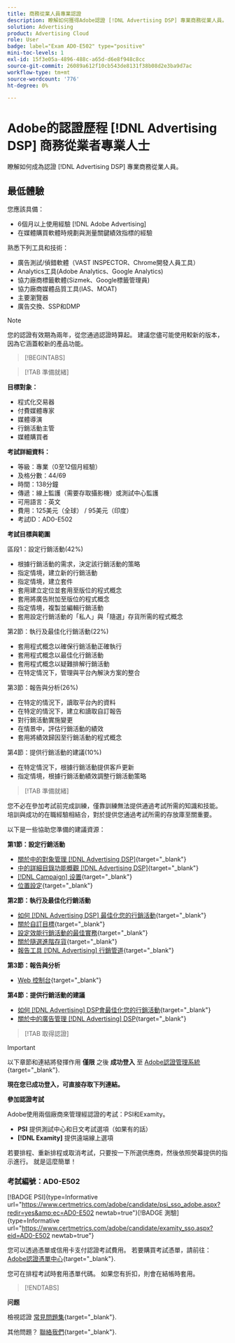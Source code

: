 ```yaml
---
title: 商務從業人員專業認證
description: 瞭解如何獲得Adobe認證 [!DNL Advertising DSP] 專業商務從業人員。
solution: Advertising
product: Advertising Cloud
role: User
badge: label="Exam AD0-E502" type="positive"
mini-toc-levels: 1
exl-id: 15f3e05a-4896-488c-a65d-d6e8f948c8cc
source-git-commit: 26089a612f10cb543de8131f38b08d2e3ba9d7ac
workflow-type: tm+mt
source-wordcount: '776'
ht-degree: 0%

---
```


# Adobe的認證歷程 [!DNL Advertising DSP] 商務從業者專業人士

瞭解如何成為認證 [!DNL Advertising DSP] 專業商務從業人員。

## 最低體驗

您應該具備：

* 6個月以上使用經驗 [!DNL Adobe Advertising]
* 在媒體購買軟體時規劃與測量關鍵績效指標的經驗

熟悉下列工具和技術：

* 廣告測試/偵錯軟體（VAST INSPECTOR、Chrome開發人員工具）
* Analytics工具(Adobe Analytics、Google Analytics)
* 協力廠商標籤軟體(Sizmek、Google標籤管理員)
* 協力廠商媒體品質工具(IAS、MOAT)
* 主要瀏覽器
* 廣告交換、SSP和DMP

>[!NOTE]
>
>您的認證有效期為兩年，從您通過認證時算起。 建議您儘可能使用較新的版本，因為它涵蓋較新的產品功能。

>[!BEGINTABS]

>[!TAB 準備就緒]

**目標對象：**

* 程式化交易器
* 付費媒體專家
* 媒體導演
* 行銷活動主管
* 媒體購買者

**考試詳細資料：**

* 等級：專業（0至12個月經驗）
* 及格分數：44/69
* 時間：138分鐘
* 傳遞：線上監護（需要存取攝影機）或測試中心監護
* 可用語言：英文
* 費用：125美元（全球） / 95美元（印度）
* 考試ID：AD0-E502

**考試目標與範圍**

區段1：設定行銷活動(42%)

* 根據行銷活動的需求，決定該行銷活動的策略
* 指定情境，建立新的行銷活動
* 指定情境，建立套件
* 套用建立定位並套用至版位的程式概念
* 套用將廣告附加至版位的程式概念
* 指定情境，複製並編輯行銷活動
* 套用設定行銷活動的「私人」與「隨選」存貨所需的程式概念

第2節：執行及最佳化行銷活動(22%)

* 套用程式概念以確保行銷活動正確執行
* 套用程式概念以最佳化行銷活動
* 套用程式概念以疑難排解行銷活動
* 在特定情況下，管理與平台內解決方案的整合

第3節：報告與分析(26%)

* 在特定的情況下，讀取平台內的資料
* 在特定的情況下，建立和讀取自訂報告
* 對行銷活動實施變更
* 在情景中，評估行銷活動的績效
* 套用將績效歸因至行銷活動的程式概念

第4節：提供行銷活動的建議(10%)

* 在特定情況下，根據行銷活動提供客戶更新
* 指定情境，根據行銷活動績效調整行銷活動策略

>[!TAB 準備就緒]

您不必在參加考試前完成訓練，僅靠訓練無法提供通過考試所需的知識和技能。 培訓與成功的在職經驗相結合，對於提供您通過考試所需的存放庫至關重要。

以下是一些協助您準備的建議資源：

**第1節：設定行銷活動**


* [關於中的對象管理 [!DNL Advertising DSP]](https://experienceleague.adobe.com/docs/advertising/dsp/audiences/audience-about.html?lang=en){target="_blank"}
* [中的詳細目錄功能概觀 [!DNL Advertising DSP]](https://experienceleague.adobe.com/docs/advertising/dsp/inventory/inventory-overview.html?lang=en){target="_blank"}
* [[!DNL Campaign] 设置](https://experienceleague.adobe.com/docs/advertising/dsp/campaign-management/campaigns/campaign-settings.html?lang=en){target="_blank"}
* [位置設定](https://experienceleague.adobe.com/docs/advertising/dsp/campaign-management/placements/placement-settings.html?lang=en){target="_blank"}

**第2節：執行及最佳化行銷活動**

* [如何 [!DNL Advertising DSP] 最佳化您的行銷活動](https://experienceleague.adobe.com/docs/advertising/dsp/optimization/optimization-how-dsp-optimizes-campaigns.html?lang=en){target="_blank"}
* [關於自訂目標](https://experienceleague.adobe.com/docs/advertising/dsp/optimization/custom-goals/custom-goal-about.html?lang=en){target="_blank"}
* [設定效能行銷活動的最佳實務](https://experienceleague.adobe.com/docs/advertising/dsp/optimization/campaign-best-practices-performance.html?lang=en){target="_blank"}
* [關於隨選進階存貨](https://experienceleague.adobe.com/docs/advertising/dsp/inventory/on-demand/on-demand-inventory-about.html?lang=en){target="_blank"}
* [報告工具 [!DNL Advertising] 行銷管道](https://experienceleague.adobe.com/docs/analytics-learn/tutorials/integrations/ad-cloud/reporting-with-advertising-cloud-marketing-channels.html?lang=en){target="_blank"}

**第3節：報告與分析**

* [Web 控制台](https://experienceleague.adobe.com/docs/experience-manager-65/deploying/configuring/web-console.html?lang=en){target="_blank"}

**第4節：提供行銷活動的建議**

* [如何 [!DNL Advertising] DSP會最佳化您的行銷活動](https://experienceleague.adobe.com/docs/advertising/dsp/optimization/optimization-how-dsp-optimizes-campaigns.html?lang=en){target="_blank"}
* [關於中的廣告管理 [!DNL Advertising] DSP](https://experienceleague.adobe.com/docs/advertising/dsp/campaign-management/ads/ad-about.html?lang=en){target="_blank"}

>[!TAB 取得認證]

>[!IMPORTANT]
>
>以下章節和連結將發揮作用 **僅限**  之後 **成功登入** 至 [Adobe認證管理系統](http://www.certmetrics.com/adobe){target="_blank"}.


**現在您已成功登入，可直接存取下列連結。**

**參加認證考試**

Adobe使用兩個廠商來管理經認證的考試：PSI和Examity。

* **PSI** 提供測試中心和日文考試選項（如果有的話）
* **[!DNL Examity]** 提供遠端線上選項

若要排程、重新排程或取消考試，只要按一下所選供應商，然後依照熒幕提供的指示進行。 就是這麼簡單！

### 考試編號：AD0-E502

[!BADGE PSI]{type=Informative url="https://www.certmetrics.com/adobe/candidate/psi_sso_adobe.aspx?redir=yes&amp;ec=AD0-E502 newtab=true"}[!BADGE 測驗]{type=Informative url="https://www.certmetrics.com/adobe/candidate/examity_sso.aspx?eid=AD0-E502 newtab=true"}

您可以透過憑單或信用卡支付認證考試費用。 若要購買考試憑單，請前往： [Adobe認證憑單中心](https://market.xvoucher.com/adobe/global){target="_blank"}.

您可在排程考試時套用憑單代碼。 如果您有折扣，則會在結帳時套用。

>[!ENDTABS]

**问题**

檢視認證 [常見問題集](https://experienceleague.adobe.com/docs/certification/certification/faq.html?lang=en){target="_blank"}.

其他問題？ [聯絡我們](mailto:certif@adobe.com){target="_blank"}.
